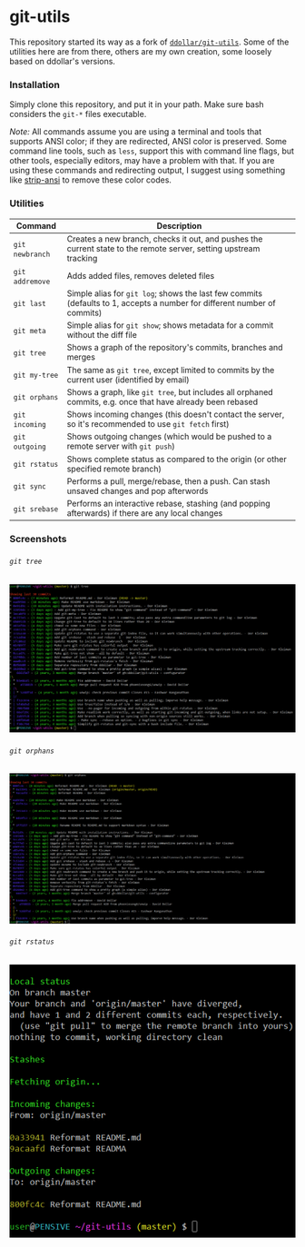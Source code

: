 # git-utils

This repository started its way as a fork of [`ddollar/git-utils`](http://github.com/ddollar/git-utils). Some of the utilities here are from there, others are my own creation, some loosely based on ddollar's versions.

### Installation

Simply clone this repository, and put it in your path. Make sure bash considers the `git-*` files executable.

_Note:_ All commands assume you are using a terminal and tools that supports ANSI color; if they are redirected, ANSI color is preserved. Some command line tools, such as `less`, support this with command line flags, but other tools, especially editors, may have a problem with that. If you are using these commands and redirecting output, I suggest using something like [strip-ansi](https://www.npmjs.com/package/strip-ansi) to remove these color codes.

### Utilities

Command             | Description
--------------------|----------------------------------------------------
`git newbranch`     | Creates a new branch, checks it out, and pushes the current state to the remote server, setting upstream tracking
`git addremove`     | Adds added files, removes deleted files
`git last`          | Simple alias for `git log`; shows the last few commits (defaults to 1, accepts a number for different number of commits)
`git meta`          | Simple alias for `git show`; shows metadata for a commit without the diff file
`git tree`          | Shows a graph of the repository's commits, branches and merges
`git my-tree`       | The same as `git tree`, except limited to commits by the current user (identified by email)
`git orphans`       | Shows a graph, like `git tree`, but includes all orphaned commits, e.g. once that have already been rebased
`git incoming`      | Shows incoming changes (this doesn't contact the server, so it's recommended to use `git fetch` first)
`git outgoing`      | Shows outgoing changes (which would be pushed to a remote server with `git push`)
`git rstatus`       | Shows complete status as compared to the origin (or other specified remote branch)
`git sync`          | Performs a pull, merge/rebase, then a push. Can stash unsaved changes and pop afterwords
`git srebase`       | Performs an interactive rebase, stashing (and popping afterwards) if there are any local changes

### Screenshots

###### `git tree`

![git-tree](https://github.com/configurator/git-utils/blob/screenshots/git-tree.png)

###### `git orphans`

![git-orphans](https://github.com/configurator/git-utils/blob/screenshots/git-orphans.png)

###### `git rstatus`

![git-rstatus](https://github.com/configurator/git-utils/blob/screenshots/git-rstatus.png)
